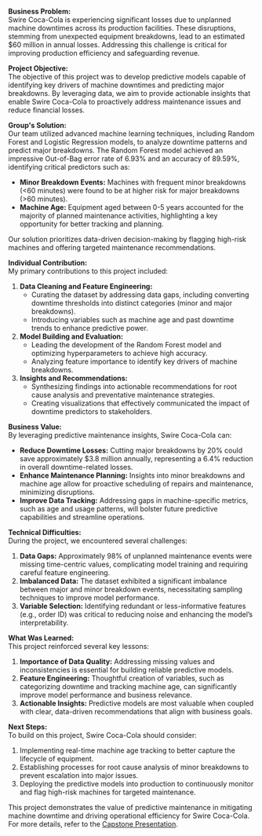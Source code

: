 **Business Problem:**\
Swire Coca-Cola is experiencing significant losses due to unplanned machine downtimes across its production facilities. These disruptions, stemming from unexpected equipment breakdowns, lead to an estimated $60 million in annual losses. Addressing this challenge is critical for improving production efficiency and safeguarding revenue.

**Project Objective:**\
The objective of this project was to develop predictive models capable of identifying key drivers of machine downtimes and predicting major breakdowns. By leveraging data, we aim to provide actionable insights that enable Swire Coca-Cola to proactively address maintenance issues and reduce financial losses.

**Group's Solution:**\
Our team utilized advanced machine learning techniques, including Random Forest and Logistic Regression models, to analyze downtime patterns and predict major breakdowns. The Random Forest model achieved an impressive Out-of-Bag error rate of 6.93% and an accuracy of 89.59%, identifying critical predictors such as:
- **Minor Breakdown Events:** Machines with frequent minor breakdowns (<60 minutes) were found to be at higher risk for major breakdowns (>60 minutes).
- **Machine Age:** Equipment aged between 0-5 years accounted for the majority of planned maintenance activities, highlighting a key opportunity for better tracking and planning.

Our solution prioritizes data-driven decision-making by flagging high-risk machines and offering targeted maintenance recommendations.

**Individual Contribution:**\
My primary contributions to this project included:
1. **Data Cleaning and Feature Engineering:**  
   - Curating the dataset by addressing data gaps, including converting downtime thresholds into distinct categories (minor and major breakdowns).  
   - Introducing variables such as machine age and past downtime trends to enhance predictive power.
2. **Model Building and Evaluation:**  
   - Leading the development of the Random Forest model and optimizing hyperparameters to achieve high accuracy.  
   - Analyzing feature importance to identify key drivers of machine breakdowns.
3. **Insights and Recommendations:**  
   - Synthesizing findings into actionable recommendations for root cause analysis and preventative maintenance strategies.  
   - Creating visualizations that effectively communicated the impact of downtime predictors to stakeholders.

**Business Value:**\
By leveraging predictive maintenance insights, Swire Coca-Cola can:
- **Reduce Downtime Losses:** Cutting major breakdowns by 20% could save approximately $3.8 million annually, representing a 6.4% reduction in overall downtime-related losses.  
- **Enhance Maintenance Planning:** Insights into minor breakdowns and machine age allow for proactive scheduling of repairs and maintenance, minimizing disruptions.  
- **Improve Data Tracking:** Addressing gaps in machine-specific metrics, such as age and usage patterns, will bolster future predictive capabilities and streamline operations.

**Technical Difficulties:**\
During the project, we encountered several challenges:
1. **Data Gaps:** Approximately 98% of unplanned maintenance events were missing time-centric values, complicating model training and requiring careful feature engineering.  
2. **Imbalanced Data:** The dataset exhibited a significant imbalance between major and minor breakdown events, necessitating sampling techniques to improve model performance.  
3. **Variable Selection:** Identifying redundant or less-informative features (e.g., order ID) was critical to reducing noise and enhancing the model’s interpretability.

**What Was Learned:**\
This project reinforced several key lessons:
1. **Importance of Data Quality:** Addressing missing values and inconsistencies is essential for building reliable predictive models.  
2. **Feature Engineering:** Thoughtful creation of variables, such as categorizing downtime and tracking machine age, can significantly improve model performance and business relevance.  
3. **Actionable Insights:** Predictive models are most valuable when coupled with clear, data-driven recommendations that align with business goals.

**Next Steps:**\
To build on this project, Swire Coca-Cola should consider:
1. Implementing real-time machine age tracking to better capture the lifecycle of equipment.  
2. Establishing processes for root cause analysis of minor breakdowns to prevent escalation into major issues.  
3. Deploying the predictive models into production to continuously monitor and flag high-risk machines for targeted maintenance.

This project demonstrates the value of predictive maintenance in mitigating machine downtime and driving operational efficiency for Swire Coca-Cola. For more details, refer to the [Capstone Presentation](path/to/Capstone.pdf).
